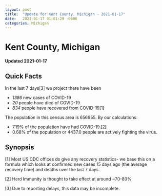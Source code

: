 ```yaml
---
layout: post
title:  "Update for Kent County, Michigan - 2021-01-17"
date:   2021-01-17 01:01:29 -0600
categories: Michigan
---
```


# Kent County, Michigan
#### Updated 2021-01-17

## Quick Facts

In the last 7 days[3] we project there have been
- *1386* new cases of COVID-19
- *20* people have died of COVID-19
- *834* people have recovered from COVID-19[1]

The population in this census area is 656955. By our calculations:
- 7.19% of the population have had COVID-19.[2]
- 0.68% of the population or 4437.0 people are actively fighting the virus.

## Synopsis




[1] Most US CDC offices do give any recovery statistics- we base this on a formula which looks at confirmed new cases
15 days ago (the average recovery time) and deaths over the last 7 days.

[2] Herd Immunity is thought to take effect at around ~70-80%

[3] Due to reporting delays, this data may be incomplete.
 
    